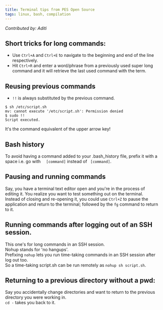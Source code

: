 ```yaml
---
title: Terminal tips from PES Open Source
tags: linux, bash, compilation
---
```


*Contributed by: Aditi*		      
## Short tricks for long commands:     
- Use `Ctrl+A` and `Ctrl+E` to navigate to the beginning and end of the line respectively.   
- Hit `Ctrl+R` and enter a word/phrase from a previously used super long command and it will retrieve the last used command with the term.  

## Reusing previous commands
- `!!` is always substituted by the previous command.  
```
$ sh /etc/script.sh
mv: cannot execute '/etc/script.sh': Permission denied
$ sudo !!
Script executed.
``` 
It's the command equivalent of the upper arrow key! 

## Bash history
To avoid having a command added to your .bash_history file, prefix it with a space i.e. go with `  [command]` instead of <code>&nbsp;[command]</code>.    

## Pausing and running commands
Say, you have a terminal text editor open and you're in the process of editing it. You realize you want to test something out on the terminal.   
Instead of closing and re-opening it, you could use `Ctrl+Z` to pause the application and return to the terminal; followed by the `fg` command to return to it.

## Running commands after logging out of an SSH session. 
This one's for long commands in an SSH session.     
Nohup stands for 'no hangups'.   
Prefixing `nohup` lets you run time-taking commands in an SSH session after log out too.   
So a time-taking script.sh can be run remotely as `nohup sh script.sh`.

## Returning to a previous directory without a pwd:      
Say you accidentally change directories and want to return to the previous directory you were working in.     
`cd -` takes you back to it.    



